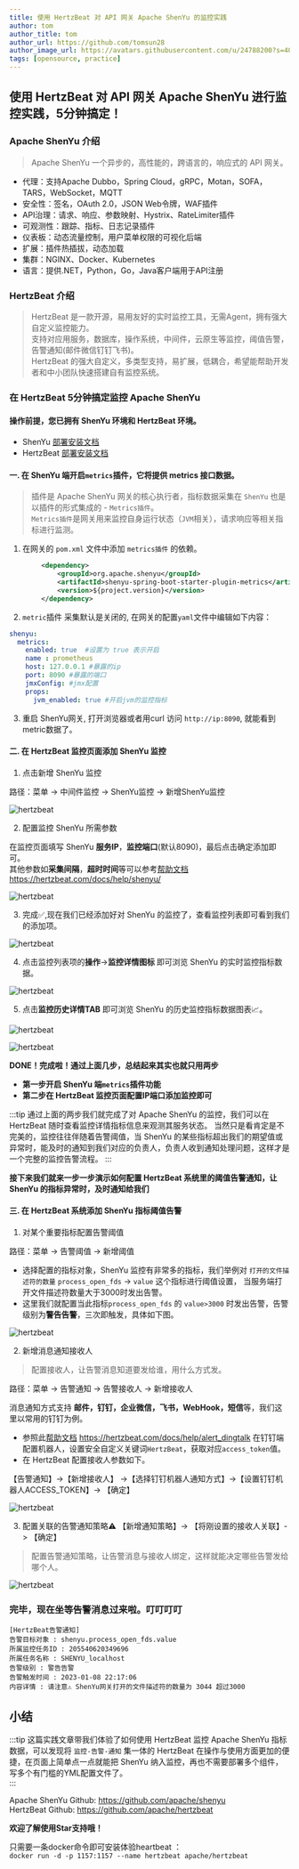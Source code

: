 ```yaml
---
title: 使用 HertzBeat 对 API 网关 Apache ShenYu 的监控实践    
author: tom  
author_title: tom   
author_url: https://github.com/tomsun28  
author_image_url: https://avatars.githubusercontent.com/u/24788200?s=400&v=4  
tags: [opensource, practice]
---
```


## 使用 HertzBeat 对 API 网关 Apache ShenYu 进行监控实践，5分钟搞定！

### Apache ShenYu 介绍  

> Apache ShenYu 一个异步的，高性能的，跨语言的，响应式的 API 网关。      

- 代理：支持Apache Dubbo，Spring Cloud，gRPC，Motan，SOFA，TARS，WebSocket，MQTT
- 安全性：签名，OAuth 2.0，JSON Web令牌，WAF插件
- API治理：请求、响应、参数映射、Hystrix、RateLimiter插件
- 可观测性：跟踪、指标、日志记录插件
- 仪表板：动态流量控制，用户菜单权限的可视化后端
- 扩展：插件热插拔，动态加载
- 集群：NGINX、Docker、Kubernetes
- 语言：提供.NET，Python，Go，Java客户端用于API注册


### HertzBeat 介绍  

> HertzBeat 是一款开源，易用友好的实时监控工具，无需Agent，拥有强大自定义监控能力。    
> 支持对应用服务，数据库，操作系统，中间件，云原生等监控，阈值告警，告警通知(邮件微信钉钉飞书)。    
> HertzBeat 的强大自定义，多类型支持，易扩展，低耦合，希望能帮助开发者和中小团队快速搭建自有监控系统。  

### 在 HertzBeat 5分钟搞定监控 Apache ShenYu

#### 操作前提，您已拥有 ShenYu 环境和 HertzBeat 环境。  

- ShenYu [部署安装文档](https://shenyu.apache.org/zh/docs/deployment/deployment-before)   
- HertzBeat [部署安装文档](https://hertzbeat.com/docs/start/docker-deploy)   

#### 一. 在 ShenYu 端开启`metrics`插件，它将提供 metrics 接口数据。

> 插件是 Apache ShenYu 网关的核心执行者，指标数据采集在 `ShenYu` 也是以插件的形式集成的 - `Metrics插件`。     
> `Metrics插件`是网关用来监控自身运行状态（`JVM`相关），请求响应等相关指标进行监测。

1. 在网关的 `pom.xml` 文件中添加 `metrics插件` 的依赖。

```xml
        <dependency>
            <groupId>org.apache.shenyu</groupId>
            <artifactId>shenyu-spring-boot-starter-plugin-metrics</artifactId>
            <version>${project.version}</version>
        </dependency>
```

2. `metric`插件 采集默认是关闭的, 在网关的配置`yaml`文件中编辑如下内容：

```yaml
shenyu:
  metrics:
    enabled: true  #设置为 true 表示开启
    name : prometheus 
    host: 127.0.0.1 #暴露的ip
    port: 8090 #暴露的端口
    jmxConfig: #jmx配置
    props:
      jvm_enabled: true #开启jvm的监控指标
```

3. 重启 ShenYu网关, 打开浏览器或者用curl 访问 `http://ip:8090`, 就能看到metric数据了。 

#### 二. 在 HertzBeat 监控页面添加 ShenYu 监控   

1. 点击新增 ShenYu 监控  

路径：菜单 -> 中间件监控 -> ShenYu监控 -> 新增ShenYu监控  

![hertzbeat](/img/blog/monitor-shenyu-1.png)   

2. 配置监控 ShenYu 所需参数   

在监控页面填写 ShenYu **服务IP**，**监控端口**(默认8090)，最后点击确定添加即可。   
其他参数如**采集间隔**，**超时时间**等可以参考[帮助文档](https://hertzbeat.com/docs/help/shenyu/) https://hertzbeat.com/docs/help/shenyu/   

![hertzbeat](/img/blog/monitor-shenyu-1.png)    

3. 完成✅,现在我们已经添加好对 ShenYu 的监控了，查看监控列表即可看到我们的添加项。  

![hertzbeat](/img/blog/monitor-shenyu-3.png)  

4. 点击监控列表项的**操作**->**监控详情图标** 即可浏览 ShenYu 的实时监控指标数据。  

![hertzbeat](/img/blog/monitor-shenyu-4.png)  

5. 点击**监控历史详情TAB** 即可浏览 ShenYu 的历史监控指标数据图表📈。  

![hertzbeat](/img/blog/monitor-shenyu-5.png)      

![hertzbeat](/img/blog/monitor-shenyu-6.png)

**DONE！完成啦！通过上面几步，总结起来其实也就只用两步**  
- **第一步开启 ShenYu 端`metrics`插件功能**   
- **第二步在 HertzBeat 监控页面配置IP端口添加监控即可**         

:::tip
通过上面的两步我们就完成了对 Apache ShenYu 的监控，我们可以在 HertzBeat 随时查看监控详情指标信息来观测其服务状态。
当然只是看肯定是不完美的，监控往往伴随着告警阈值，当 ShenYu 的某些指标超出我们的期望值或异常时，能及时的通知到我们对应的负责人，负责人收到通知处理问题，这样才是一个完整的监控告警流程。
:::

**接下来我们就来一步一步演示如何配置 HertzBeat 系统里的阈值告警通知，让 ShenYu 的指标异常时，及时通知给我们**     

#### 三. 在 HertzBeat 系统添加 ShenYu 指标阈值告警   

1. 对某个重要指标配置告警阈值     

路径：菜单 -> 告警阈值 -> 新增阈值  

- 选择配置的指标对象，ShenYu 监控有非常多的指标，我们举例对 `打开的文件描述符的数量` `process_open_fds` -> `value` 这个指标进行阈值设置， 当服务端打开文件描述符数量大于3000时发出告警。       
- 这里我们就配置当此指标`process_open_fds` 的 `value>3000` 时发出告警，告警级别为**警告告警**，三次即触发，具体如下图。  

![hertzbeat](/img/blog/monitor-shenyu-7.png)    


2. 新增消息通知接收人

> 配置接收人，让告警消息知道要发给谁，用什么方式发。  

路径：菜单 -> 告警通知 -> 告警接收人 -> 新增接收人  

消息通知方式支持 **邮件，钉钉，企业微信，飞书，WebHook，短信**等，我们这里以常用的钉钉为例。  

- 参照此[帮助文档](https://hertzbeat.com/docs/help/alert_dingtalk) https://hertzbeat.com/docs/help/alert_dingtalk 在钉钉端配置机器人，设置安全自定义关键词`HertzBeat`，获取对应`access_token`值。 
- 在 HertzBeat 配置接收人参数如下。  

【告警通知】->【新增接收人】 ->【选择钉钉机器人通知方式】->【设置钉钉机器人ACCESS_TOKEN】-> 【确定】

![hertzbeat](/img/blog/alert-notice-1.png)    

3. 配置关联的告警通知策略⚠️ 【新增通知策略】-> 【将刚设置的接收人关联】-> 【确定】 

> 配置告警通知策略，让告警消息与接收人绑定，这样就能决定哪些告警发给哪个人。

![hertzbeat](/img/blog/alert-notice-2.png)    


### 完毕，现在坐等告警消息过来啦。叮叮叮叮 

```
[HertzBeat告警通知]
告警目标对象 : shenyu.process_open_fds.value
所属监控任务ID : 205540620349696
所属任务名称 : SHENYU_localhost
告警级别 : 警告告警
告警触发时间 : 2023-01-08 22:17:06
内容详情 : 请注意⚠️ ShenYu网关打开的文件描述符的数量为 3044 超过3000
```

## 小结   

:::tip
这篇实践文章带我们体验了如何使用 HertzBeat 监控 Apache ShenYu 指标数据，可以发现将 `监控-告警-通知` 集一体的 HertzBeat 在操作与使用方面更加的便捷，在页面上简单点一点就能把 ShenYu 纳入监控，再也不需要部署多个组件，写多个有门槛的YML配置文件了。  
:::

Apache ShenYu Github: https://github.com/apache/shenyu        
HertzBeat Github: https://github.com/apache/hertzbeat 

**欢迎了解使用Star支持哦！**

只需要一条docker命令即可安装体验heartbeat ：   
`docker run -d -p 1157:1157 --name hertzbeat apache/hertzbeat`
